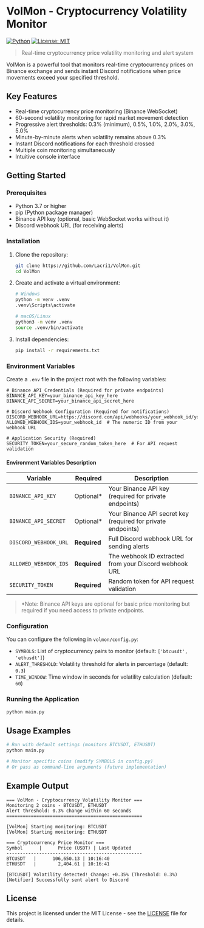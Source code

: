 # VolMon - Cryptocurrency Volatility Monitor

[![Python](https://img.shields.io/badge/python-3.7+-blue.svg)](https://www.python.org/downloads/)
[![License: MIT](https://img.shields.io/badge/License-MIT-yellow.svg)](https://opensource.org/licenses/MIT)

> Real-time cryptocurrency price volatility monitoring and alert system

VolMon is a powerful tool that monitors real-time cryptocurrency prices on Binance exchange and sends instant Discord notifications when price movements exceed your specified threshold.

## Key Features

- Real-time cryptocurrency price monitoring (Binance WebSocket)
- 60-second volatility monitoring for rapid market movement detection
- Progressive alert thresholds: 0.3% (minimum), 0.5%, 1.0%, 2.0%, 3.0%, 5.0%
- Minute-by-minute alerts when volatility remains above 0.3%
- Instant Discord notifications for each threshold crossed
- Multiple coin monitoring simultaneously
- Intuitive console interface

## Getting Started

### Prerequisites

- Python 3.7 or higher
- pip (Python package manager)
- Binance API key (optional, basic WebSocket works without it)
- Discord webhook URL (for receiving alerts)

### Installation

1. Clone the repository:
   ```bash
   git clone https://github.com/Lacri1/VolMon.git
   cd VolMon
   ```

2. Create and activate a virtual environment:
   ```bash
   # Windows
   python -m venv .venv
   .venv\Scripts\activate
   
   # macOS/Linux
   python3 -m venv .venv
   source .venv/bin/activate
   ```

3. Install dependencies:
   ```bash
   pip install -r requirements.txt
   ```

### Environment Variables

Create a `.env` file in the project root with the following variables:

```env
# Binance API Credentials (Required for private endpoints)
BINANCE_API_KEY=your_binance_api_key_here
BINANCE_API_SECRET=your_binance_api_secret_here

# Discord Webhook Configuration (Required for notifications)
DISCORD_WEBHOOK_URL=https://discord.com/api/webhooks/your_webhook_id/your_webhook_token
ALLOWED_WEBHOOK_IDS=your_webhook_id  # The numeric ID from your webhook URL

# Application Security (Required)
SECURITY_TOKEN=your_secure_random_token_here  # For API request validation
```

#### Environment Variables Description

| Variable | Required | Description |
|----------|----------|-------------|
| `BINANCE_API_KEY` | Optional* | Your Binance API key (required for private endpoints) |
| `BINANCE_API_SECRET` | Optional* | Your Binance API secret key (required for private endpoints) |
| `DISCORD_WEBHOOK_URL` | **Required** | Full Discord webhook URL for sending alerts |
| `ALLOWED_WEBHOOK_IDS` | **Required** | The webhook ID extracted from your Discord webhook URL |
| `SECURITY_TOKEN` | **Required** | Random token for API request validation |

> *Note: Binance API keys are optional for basic price monitoring but required if you need access to private endpoints.

### Configuration

You can configure the following in `volmon/config.py`:

- `SYMBOLS`: List of cryptocurrency pairs to monitor (default: `['btcusdt', 'ethusdt']`)
- `ALERT_THRESHOLD`: Volatility threshold for alerts in percentage (default: `0.3`)
- `TIME_WINDOW`: Time window in seconds for volatility calculation (default: `60`)

### Running the Application

```bash
python main.py
```

## Usage Examples

```bash
# Run with default settings (monitors BTCUSDT, ETHUSDT)
python main.py

# Monitor specific coins (modify SYMBOLS in config.py)
# Or pass as command-line arguments (future implementation)
```

## Example Output

```
=== VolMon - Cryptocurrency Volatility Monitor ===
Monitoring 2 coins - BTCUSDT, ETHUSDT
Alert threshold: 0.3% change within 60 seconds
==================================================

[VolMon] Starting monitoring: BTCUSDT
[VolMon] Starting monitoring: ETHUSDT

=== Cryptocurrency Price Monitor ===
Symbol      |      Price (USDT) | Last Updated
--------------------------------------------------
BTCUSDT   |      106,650.13 | 10:16:40
ETHUSDT   |        2,404.61 | 10:16:41

[BTCUSDT] Volatility detected! Change: +0.35% (Threshold: 0.3%)
[Notifier] Successfully sent alert to Discord
```

## License

This project is licensed under the MIT License - see the [LICENSE](LICENSE) file for details.
